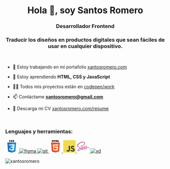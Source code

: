 <h1 align="center">Hola 👋, soy Santos Romero</h1>
<h3 align="center">Desarrollador Frontend</h3>
<h3 align="center">Traducir los diseños en productos digitales que sean fáciles de usar en cualquier dispositivo.</h3>

<!--
<p align="left"> <img src="https://komarev.com/ghpvc/?username=xantosromero&label=Profile%20views&color=0e75b6&style=flat" alt="xantosromero" /> </p>
-->

<!--
<p align="left"> <a href="https://twitter.com/xantosromero" target="blank"><img src="https://img.shields.io/twitter/follow/xantosromero?logo=twitter&style=for-the-badge" alt="xantosromero" /></a> </p>
-->
<br>

- 🔭 Estoy trabajando en mi portafolio [xantosromero.com](https://coming-soon-eta.vercel.app/)

- 🌱 Estoy aprendiendo **HTML, CSS y JavaScript**

- 👨‍💻 Todos mis proyectos están en [codepen/work](https://codepen.io/your-work)

- 📫 Contáctame **xantosromero@gmail.com**

- 📄 Descarga mi CV [xantosromero.com/resume](xantosromero.com/resume)

<!--
<h3 align="left">Mis redes sociales:</h3>
<p align="left">
<a href="https://codepen.io/xantosromero" target="blank"><img align="center" src="https://raw.githubusercontent.com/rahuldkjain/github-profile-readme-generator/neutral-icons/src/images/icons/Social/codepen.svg" alt="xantosromero" height="30" width="40" /></a>
<a href="https://twitter.com/xantosromero" target="blank"><img align="center" src="https://raw.githubusercontent.com/rahuldkjain/github-profile-readme-generator/neutral-icons/src/images/icons/Social/twitter.svg" alt="xantosromero" height="30" width="40" /></a>
<a href="https://linkedin.com/in/xantosromero" target="blank"><img align="center" src="https://raw.githubusercontent.com/rahuldkjain/github-profile-readme-generator/neutral-icons/src/images/icons/Social/linked-in-alt.svg" alt="xantosromero" height="30" width="40" /></a>
<a href="https://fb.com/xantosromero" target="blank"><img align="center" src="https://raw.githubusercontent.com/rahuldkjain/github-profile-readme-generator/neutral-icons/src/images/icons/Social/facebook.svg" alt="xantosromero" height="30" width="40" /></a>
<a href="https://instagram.com/xantosromero" target="blank"><img align="center" src="https://raw.githubusercontent.com/rahuldkjain/github-profile-readme-generator/neutral-icons/src/images/icons/Social/instagram.svg" alt="xantosromero" height="30" width="40" /></a>
</p>
-->
<br>
<h3 align="left">Lenguajes y herramientas:</h3>
<p align="left"> <a href="https://www.w3schools.com/css/" target="_blank"> <img src="https://raw.githubusercontent.com/devicons/devicon/master/icons/css3/css3-original-wordmark.svg" alt="css3" width="40" height="40"/> </a> <a href="https://www.figma.com/" target="_blank"> <img src="https://www.vectorlogo.zone/logos/figma/figma-icon.svg" alt="figma" width="40" height="40"/> </a> <a href="https://git-scm.com/" target="_blank"> <img src="https://www.vectorlogo.zone/logos/git-scm/git-scm-icon.svg" alt="git" width="40" height="40"/> </a> <a href="https://www.w3.org/html/" target="_blank"> <img src="https://raw.githubusercontent.com/devicons/devicon/master/icons/html5/html5-original-wordmark.svg" alt="html5" width="40" height="40"/> </a> <a href="https://developer.mozilla.org/en-US/docs/Web/JavaScript" target="_blank"> <img src="https://raw.githubusercontent.com/devicons/devicon/master/icons/javascript/javascript-original.svg" alt="javascript" width="40" height="40"/> </a> <a href="https://sass-lang.com" target="_blank"> <img src="https://raw.githubusercontent.com/devicons/devicon/master/icons/sass/sass-original.svg" alt="sass" width="40" height="40"/> </a> <a href="https://www.adobe.com/products/xd.html" target="_blank"> <img src="https://cdn.worldvectorlogo.com/logos/adobe-xd.svg" alt="xd" width="40" height="40"/> </a> </p>

<p><img align="center" src="https://github-readme-stats.vercel.app/api/top-langs?username=xantosromero&show_icons=true&locale=en&layout=compact" alt="xantosromero" /></p>

